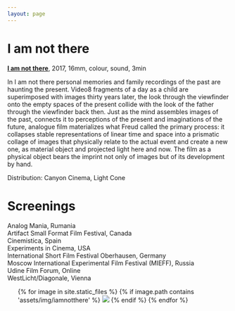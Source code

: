 ```yaml
---
layout: page
---
```


# I am not there

<strong><b><a href="https://vimeo.com/608228364" rel="noopener noreferrer" target="_blank">I am not there</a></b></strong>, 2017, 16mm, colour, sound, 3min <br>

In I am not there personal memories and family recordings of the past are haunting the present. Video8 fragments of a day as a child are superimposed with images thirty years later, the look through the viewfinder onto the empty spaces of the present collide with the look of the father through the viewfinder back then. Just as the mind assembles images of the past, connects it to perceptions of the present and imaginations of the future, analogue film materializes what Freud called the primary process: it collapses stable representations of linear time and space into a prismatic collage of images that physically relate to the actual event and create a new one, as material object and projected light here and now. The film as a physical object bears the imprint not only of images but of its development by hand.

Distribution: Canyon Cinema, Light Cone

# Screenings

Analog Mania, Rumania<br>
Artifact Small Format Film Festival, Canada<br>
Cinemistica, Spain<br>
Experiments in Cinema, USA<br>
International Short Film Festival Oberhausen, Germany<br>
Moscow International Experimental Film Festival (MIEFF), Russia<br>
Udine Film Forum, Online<br>
WestLicht/Diagonale, Vienna<br>


<ul>
{% for image in site.static_files %}
    {% if image.path contains 'assets/img/iamnotthere' %}
<img src="{{ image.path }}"/>
    {% endif %}
{% endfor %}
</ul>